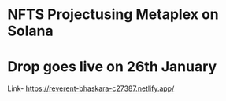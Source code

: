 # NFTS Projectusing Metaplex on Solana
# Drop goes live on 26th January

Link- https://reverent-bhaskara-c27387.netlify.app/
